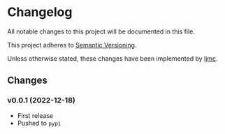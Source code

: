 # Changelog

All notable changes to this project will be documented in this file.

This project adheres to [Semantic Versioning](http://semver.org/).

Unless otherwise stated, these changes have been implemented by [ljmc][ljmc].

[ljmc]: https://gitlab.com/ljmc

## Changes

### v0.0.1 (2022-12-18)

* First release
* Pushed to `pypi`
